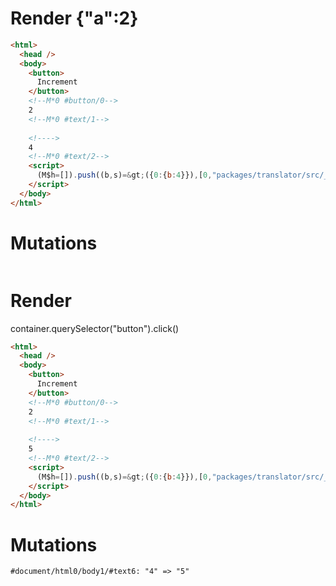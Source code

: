 # Render {"a":2}
```html
<html>
  <head />
  <body>
    <button>
      Increment
    </button>
    <!--M*0 #button/0-->
    2
    <!--M*0 #text/1-->
     
    <!---->
    4
    <!--M*0 #text/2-->
    <script>
      (M$h=[]).push((b,s)=&gt;({0:{b:4}}),[0,"packages/translator/src/__tests__/fixtures/let-tag-derived/template.marko_0_b",])
    </script>
  </body>
</html>
```

# Mutations
```

```


# Render 
container.querySelector("button").click()

```html
<html>
  <head />
  <body>
    <button>
      Increment
    </button>
    <!--M*0 #button/0-->
    2
    <!--M*0 #text/1-->
     
    <!---->
    5
    <!--M*0 #text/2-->
    <script>
      (M$h=[]).push((b,s)=&gt;({0:{b:4}}),[0,"packages/translator/src/__tests__/fixtures/let-tag-derived/template.marko_0_b",])
    </script>
  </body>
</html>
```

# Mutations
```
#document/html0/body1/#text6: "4" => "5"
```